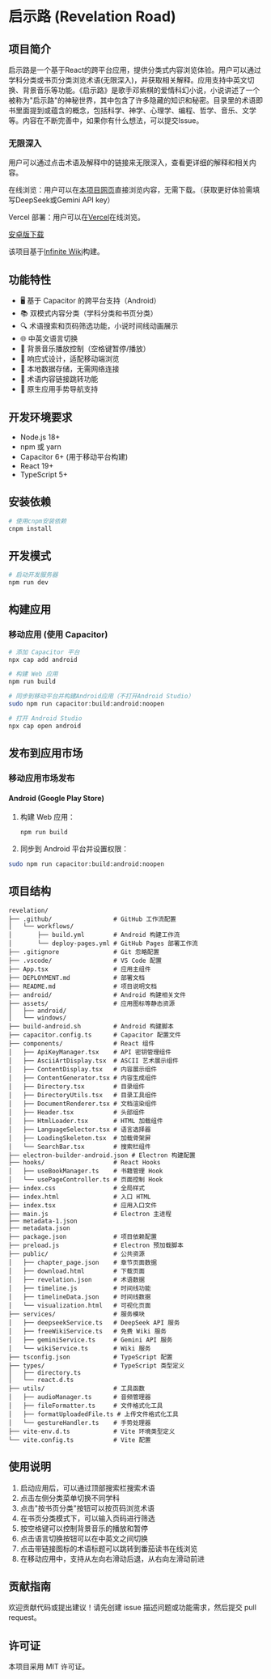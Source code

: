 # 启示路 (Revelation Road)

## 项目简介

启示路是一个基于React的跨平台应用，提供分类式内容浏览体验。用户可以通过学科分类或书页分类浏览术语(无限深入)，并获取相关解释。应用支持中英文切换、背景音乐等功能。《启示路》是歌手邓紫棋的爱情科幻小说，小说讲述了一个被称为"启示路"的神秘世界，其中包含了许多隐藏的知识和秘密。目录里的术语即书里面提到或蕴含的概念，包括科学、神学、心理学、编程、哲学、音乐、文学等。内容在不断完善中，如果你有什么想法，可以提交Issue。

### 无限深入

用户可以通过点击术语及解释中的链接来无限深入，查看更详细的解释和相关内容。

在线浏览：用户可以在[本项目网页](https://qcgm1978.github.io/revelation/)直接浏览内容，无需下载。（获取更好体验需填写DeepSeek或Gemini API key）

Vercel 部署：用户可以在[Vercel](https://revelation-sigma.vercel.app/)在线浏览。

[安卓版下载](https://qcgm1978.github.io/revelation/download.html)

该项目基于[Infinite Wiki](https://aistudio.google.com/app/prompts?state=%7B%22ids%22:%5B%221J3Y2wXFzHKha4Qnb7UObSYAucBl1KPBO%22%5D,%22action%22:%22open%22,%22userId%22:%22103462436203651956396%22,%22resourceKeys%22:%7B%7D%7D&amp;usp=sharing)构建。

## 功能特性

- 🖥️ 基于 Capacitor 的跨平台支持（Android）
- 📚 双模式内容分类（学科分类和书页分类）
- 🔍 术语搜索和页码筛选功能，小说时间线动画展示
- 🌐 中英文语言切换
- 🎵 背景音乐播放控制（空格键暂停/播放）
- 📱 响应式设计，适配移动端浏览
- 💾 本地数据存储，无需网络连接
- 🔗 术语内容链接跳转功能
- 📱 原生应用手势导航支持

## 开发环境要求

- Node.js 18+
- npm 或 yarn
- Capacitor 6+ (用于移动平台构建)
- React 19+
- TypeScript 5+

## 安装依赖

```bash
# 使用cnpm安装依赖
cnpm install
```

## 开发模式

```bash
# 启动开发服务器
npm run dev
```

## 构建应用

### 移动应用 (使用 Capacitor)

```bash
# 添加 Capacitor 平台
npx cap add android

# 构建 Web 应用
npm run build

# 同步到移动平台并构建Android应用（不打开Android Studio）
sudo npm run capacitor:build:android:noopen

# 打开 Android Studio
npx cap open android
```

## 发布到应用市场

### 移动应用市场发布

#### Android (Google Play Store)

1. 构建 Web 应用：
   ```bash
   npm run build
   ```

2. 同步到 Android 平台并设置权限：

```bash
sudo npm run capacitor:build:android:noopen
```

## 项目结构

```
revelation/
├── .github/                 # GitHub 工作流配置
│   └── workflows/
│       ├── build.yml        # Android 构建工作流
│       └── deploy-pages.yml # GitHub Pages 部署工作流
├── .gitignore               # Git 忽略配置
├── .vscode/                 # VS Code 配置
├── App.tsx                  # 应用主组件
├── DEPLOYMENT.md            # 部署文档
├── README.md                # 项目说明文档
├── android/                 # Android 构建相关文件
├── assets/                  # 应用图标等静态资源
│   ├── android/
│   └── windows/
├── build-android.sh         # Android 构建脚本
├── capacitor.config.ts      # Capacitor 配置文件
├── components/              # React 组件
│   ├── ApiKeyManager.tsx    # API 密钥管理组件
│   ├── AsciiArtDisplay.tsx  # ASCII 艺术展示组件
│   ├── ContentDisplay.tsx   # 内容展示组件
│   ├── ContentGenerator.tsx # 内容生成组件
│   ├── Directory.tsx        # 目录组件
│   ├── DirectoryUtils.tsx   # 目录工具组件
│   ├── DocumentRenderer.tsx # 文档渲染组件
│   ├── Header.tsx           # 头部组件
│   ├── HtmlLoader.tsx       # HTML 加载组件
│   ├── LanguageSelector.tsx # 语言选择器
│   ├── LoadingSkeleton.tsx  # 加载骨架屏
│   └── SearchBar.tsx        # 搜索栏组件
├── electron-builder-android.json # Electron 构建配置
├── hooks/                   # React Hooks
│   ├── useBookManager.ts    # 书籍管理 Hook
│   └── usePageController.ts # 页面控制 Hook
├── index.css                # 全局样式
├── index.html               # 入口 HTML
├── index.tsx                # 应用入口文件
├── main.js                  # Electron 主进程
├── metadata-1.json
├── metadata.json
├── package.json             # 项目依赖配置
├── preload.js               # Electron 预加载脚本
├── public/                  # 公共资源
│   ├── chapter_page.json    # 章节页面数据
│   ├── download.html        # 下载页面
│   ├── revelation.json      # 术语数据
│   ├── timeline.js          # 时间线功能
│   ├── timelineData.json    # 时间线数据
│   └── visualization.html   # 可视化页面
├── services/                # 服务模块
│   ├── deepseekService.ts   # DeepSeek API 服务
│   ├── freeWikiService.ts   # 免费 Wiki 服务
│   ├── geminiService.ts     # Gemini API 服务
│   └── wikiService.ts       # Wiki 服务
├── tsconfig.json            # TypeScript 配置
├── types/                   # TypeScript 类型定义
│   ├── directory.ts
│   └── react.d.ts
├── utils/                   # 工具函数
│   ├── audioManager.ts      # 音频管理器
│   ├── fileFormatter.ts     # 文件格式化工具
│   ├── formatUploadedFile.ts # 上传文件格式化工具
│   └── gestureHandler.ts    # 手势处理器
├── vite-env.d.ts            # Vite 环境类型定义
└── vite.config.ts           # Vite 配置
```



## 使用说明

1. 启动应用后，可以通过顶部搜索栏搜索术语
2. 点击左侧分类菜单切换不同学科
3. 点击"按书页分类"按钮可以按页码浏览术语
4. 在书页分类模式下，可以输入页码进行筛选
6. 按空格键可以控制背景音乐的播放和暂停
7. 点击语言切换按钮可以在中英文之间切换
8. 点击带链接图标的术语标题可以跳转到番茄读书在线浏览
9. 在移动应用中，支持从左向右滑动后退，从右向左滑动前进

## 贡献指南

欢迎贡献代码或提出建议！请先创建 issue 描述问题或功能需求，然后提交 pull request。

## 许可证

本项目采用 MIT 许可证。
